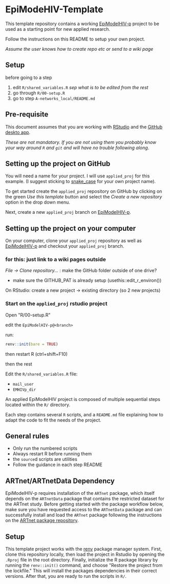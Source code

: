 # EpiModeHIV-Template

This template repository contains a working [EpiModelHIV-p](https://github.com/EpiModel/EpiModelHIV-p) project to be used as a starting point for new applied research.

Follow the instructions on this README to setup your own project.


*Assume the user knows how to create repo etc or send to a wiki page*

## Setup

before going to a step

1. edit `R/shared_variables.R`
  *sep what is to be edited from the rest*
2. go through `R/00-setup.R`
3. go to step `A-networks_local/README.md`

## Pre-requisite

This document assumes that you are working with [RStudio](https://posit.co/products/open-source/rstudio/) and the [GitHub deskto app](https://desktop.github.com/).

*These are not mandatory. If you are not using them you probably know your way around `R` and `git` and will have no trouble following along*.

## Setting up the project on GitHub

You will need a name for your project. I will use `applied_proj` for this example. (I suggest sticking to [snake_case](https://en.wikipedia.org/wiki/Snake_case) for your own project name).

To get started create the `applied_proj` repository on GitHub by clicking on the green *Use this template* button and select the *Create a new repository* option in the drop down menu.

Next, create a new `applied_proj` branch on [EpiModelHIV-p](https://github.com/EpiModel/EpiModelHIV-p).

## Setting up the project on your computer

On your computer, clone your `applied_proj` repository as well as [EpiModelHIV-p](https://github.com/EpiModel/EpiModelHIV-p) and checkout your `applied_proj` branch.


### for this: just link to a wiki pages outside

*File -> Clone repository...* : make the GitHub folder outside of one drive?

- make sure the GITHUB_PAT is already setup (usethis::edit_r_environ())

On RStudio: create a new project -> existing directory (so 2 new projects)

### Start on the `applied_proj` rstudio project

Open "R/00-setup.R"

edit the `EpiModelHIV-p@<branch>`

run:

```r
renv::init(bare = TRUE)
```

then restart R (ctrl+shift+F10)

then the rest

Edit the `R/shared_variables.R` file:
  - `mail_user`
  - `EMHIVp_dir`

An applied EpiModelHIV project is composed of multiple sequential steps located within the `R/` directory.

Each step contains several `R` scripts, and a `README.md` file explaining how to adapt the code to fit the needs of the project.

## General rules

- Only run the numbered scripts
- Always restart R before running them
- the `source`d scripts are utilities
- Follow the guidance in each step README


## ARTnet/ARTnetData Dependency

EpiModelHIV-p requires installation of the `ARTnet` package, which itself depends on the `ARTnetData` package that contains the restricted dataset for the ARTnet study. Before getting started with the package workflow below, make sure you have requested access to the `ARTnetData` package and can successfully install and load the `ARTnet` package following the instructions on the [ARTnet package repository](https://github.com/EpiModel/ARTnet#readme).

## Setup
This template project works with the [renv](https://rstudio.github.io/renv/index.html) package manager system. First, clone this repository locally, then load the project in Rstudio by opening the `.Rproj` file in the root directory. Finally, initialize the R package library by running the `renv::init()` command, and choose "Restore the project from the lockfile." This will install the packages dependencies in their correct versions. After that, you are ready to run the scripts in `R/`.
